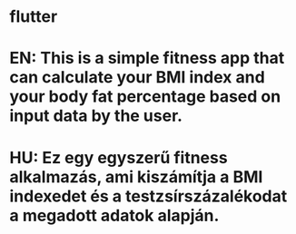 # flutter
# EN: This is a simple fitness app that can calculate your BMI index and your body fat percentage based on input data by the user.
# HU: Ez egy egyszerű fitness alkalmazás, ami kiszámítja a BMI indexedet és a testzsírszázalékodat a megadott adatok alapján.
